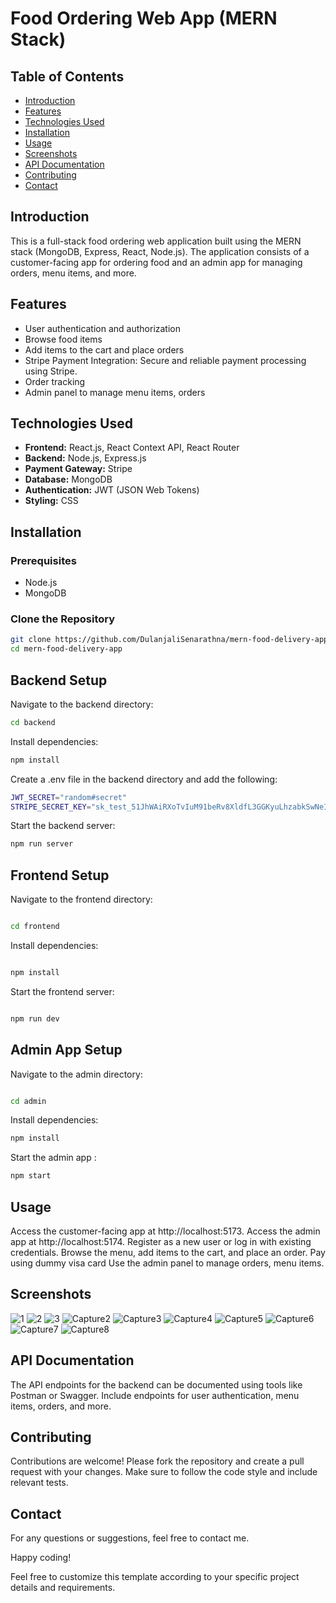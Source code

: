 # Food Ordering Web App (MERN Stack)

## Table of Contents
- [Introduction](#introduction)
- [Features](#features)
- [Technologies Used](#technologies-used)
- [Installation](#installation)
- [Usage](#usage)
- [Screenshots](#screenshots)
- [API Documentation](#api-documentation)
- [Contributing](#contributing)
- [Contact](#contact)

## Introduction
This is a full-stack food ordering web application built using the MERN stack (MongoDB, Express, React, Node.js). The application consists of a customer-facing app for ordering food and an admin app for managing orders, menu items, and more.

## Features
- User authentication and authorization
- Browse food items
- Add items to the cart and place orders
- Stripe Payment Integration: Secure and reliable payment processing using Stripe.
- Order tracking
- Admin panel to manage menu items, orders

## Technologies Used
- **Frontend:** React.js, React Context API, React Router
- **Backend:** Node.js, Express.js
- **Payment Gateway:** Stripe
- **Database:** MongoDB
- **Authentication:** JWT (JSON Web Tokens)
- **Styling:** CSS

## Installation
### Prerequisites
- Node.js
- MongoDB

### Clone the Repository
```sh
git clone https://github.com/DulanjaliSenarathna/mern-food-delivery-app.git
cd mern-food-delivery-app
```

## Backend Setup
Navigate to the backend directory:

```sh
cd backend

```
Install dependencies:

```sh
npm install
```

Create a .env file in the backend directory and add the following:

```sh
JWT_SECRET="random#secret"
STRIPE_SECRET_KEY="sk_test_51JhWAiRXoTvIuM91beRv8XldfL3GGKyuLhzabkSwNeIXryY51G9UKnwNUFcotg0N6k4UAGhiprjJd4XhAF85JCN4004TC42zkl"
```

Start the backend server:

```sh
npm run server
```
## Frontend Setup
Navigate to the frontend directory:

```sh

cd frontend
```

Install dependencies:
```sh

npm install
```

Start the frontend server:
```sh

npm run dev
```

## Admin App Setup

Navigate to the admin directory:
```sh

cd admin
```

Install dependencies:

```sh
npm install
```

Start the admin app :
```sh
npm start
```

## Usage
Access the customer-facing app at http://localhost:5173.
Access the admin app at http://localhost:5174.
Register as a new user or log in with existing credentials.
Browse the menu, add items to the cart, and place an order.
Pay using dummy visa card
Use the admin panel to manage orders, menu items.

## Screenshots
![1](https://github.com/DulanjaliSenarathna/mern-food-delivery-app/assets/59603716/b3d604f0-ae0e-4e29-9b95-51f6327c3952)
![2](https://github.com/DulanjaliSenarathna/mern-food-delivery-app/assets/59603716/0cb56d94-a715-48bd-9a7d-05c876a05b2c)
![3](https://github.com/DulanjaliSenarathna/mern-food-delivery-app/assets/59603716/f5dd216a-dc8d-4042-9a96-4884cdb17aef)
![Capture2](https://github.com/DulanjaliSenarathna/mern-food-delivery-app/assets/59603716/22fc6a58-b713-4ab7-babb-cff5844e7c55)
![Capture3](https://github.com/DulanjaliSenarathna/mern-food-delivery-app/assets/59603716/0f7fe1ab-8c29-4fa2-bdb2-7212994cdf80)
![Capture4](https://github.com/DulanjaliSenarathna/mern-food-delivery-app/assets/59603716/f41881c6-e148-4215-9953-458bbe602007)
![Capture5](https://github.com/DulanjaliSenarathna/mern-food-delivery-app/assets/59603716/34e366fa-8ee5-4f77-a5e0-d5d4ea294672)
![Capture6](https://github.com/DulanjaliSenarathna/mern-food-delivery-app/assets/59603716/1894f642-ea89-42de-ad74-de173c6c42aa)
![Capture7](https://github.com/DulanjaliSenarathna/mern-food-delivery-app/assets/59603716/1a94b8aa-aa4e-4991-9d45-f6548f793b47)
![Capture8](https://github.com/DulanjaliSenarathna/mern-food-delivery-app/assets/59603716/c85e4c11-7ebf-4e45-8678-4000abde835d)

## API Documentation
The API endpoints for the backend can be documented using tools like Postman or Swagger. Include endpoints for user authentication, menu items, orders, and more.

## Contributing
Contributions are welcome! Please fork the repository and create a pull request with your changes. Make sure to follow the code style and include relevant tests.

## Contact
For any questions or suggestions, feel free to contact me.

Happy coding!

Feel free to customize this template according to your specific project details and requirements.




